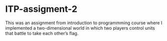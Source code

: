 # ITP-assigment-2
This was an assignment from introduction to programmming course where I implemented a two-dimensional world in which two players control units that battle to take each other’s flag.
